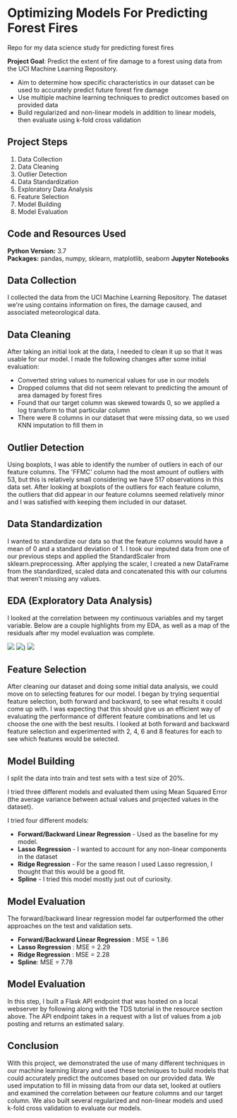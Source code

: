 # Optimizing Models For Predicting Forest Fires
Repo for my data science study for predicting forest fires


**Project Goal**:  Predict the extent of fire damage to a forest using data from the UCI Machine Learning Repository.
* Aim to determine how specific characteristics in our dataset can be used to accurately predict future forest fire damage
* Use multiple machine learning techniques to predict outcomes based on provided data
* Build regularized and non-linear models in addition to linear models, then evaluate using k-fold cross validation

## Project Steps
1. Data Collection
2. Data Cleaning
3. Outlier Detection
4. Data Standardization
5. Exploratory Data Analysis
6. Feature Selection
7. Model Building
8. Model Evaluation

## Code and Resources Used  
**Python Version:** 3.7   
**Packages:** pandas, numpy, sklearn, matplotlib, seaborn 
**Jupyter Notebooks**  

## Data Collection
I collected the data from the UCI Machine Learning Repository. The dataset we're using contains information on fires, the damage caused, and associated meteorological data.

## Data Cleaning
After taking an initial look at the data, I needed to clean it up so that it was usable for our model. I made the following changes after some initial evaluation:

*	Converted string values to numerical values for use in our models 
*	Dropped columns that did not seem relevant to predicting the amount of area damaged by forest fires
*	Found that our target column was skewed towards 0, so we applied a log transform to that particular column
*	There were 8 columns in our dataset that were missing data, so we used KNN imputation to fill them in

## Outlier Detection
Using boxplots, I was able to identify the number of outliers in each of our feature columns. The 'FFMC' column had the most amount of outliers with 53, but this is relatively small considering we have 517 observations in this data set. After looking at boxplots of the outliers for each feature column, the outliers that did appear in our feature columns seemed relatively minor and I was satisfied with keeping them included in our dataset.

## Data Standardization
I wanted to standardize our data so that the feature columns would have a mean of 0 and a standard deviation of 1. I took our imputed data from one of our previous steps and applied the StandardScaler from sklearn.preprocessing. After applying the scaler, I created a new DataFrame from the standardized, scaled data and concatenated this with our columns that weren't missing any values.

## EDA (Exploratory Data Analysis)
I looked at the correlation between my continuous variables and my target variable. Below are a couple highlights from my EDA, as well as a map of the residuals after my model evaluation was complete.

![](https://github.com/backfire250/Ernie_Portfolio/blob/main/images/fires%20eda.png)
![](https://github.com/backfire250/Ernie_Portfolio/blob/main/images/fires_correlation.png))
![](https://github.com/backfire250/Ernie_Portfolio/blob/main/images/fires%20residuals.png)

## Feature Selection
After cleaning our dataset and doing some initial data analysis, we could move on to selecting features for our model. I began by trying sequential feature selection, both forward and backward, to see what results it could come up with. I was expecting that this should give us an efficient way of evaluating the performance of different feature combinations and let us choose the one with the best results. I looked at both forward and backward feature selection and experimented with 2, 4, 6 and 8 features for each to see which features would be selected.

## Model Building
I split the data into train and test sets with a test size of 20%.

I tried three different models and evaluated them using Mean Squared Error (the average variance between actual values and projected values in the dataset).

I tried four different models:
*    **Forward/Backward Linear Regression** - Used as the baseline for my model.
*    **Lasso Regression** - I wanted to account for any non-linear components in the dataset
*    **Ridge Regression** - For the same reason I used Lasso regression, I thought that this would be a good fit.
*    **Spline** - I tried this model mostly just out of curiosity.

## Model Evaluation
The forward/backward linear regression model far outperformed the other approaches on the test and validation sets.
*    **Forward/Backward Linear Regression** : MSE = 1.86
*    **Lasso Regression** : MSE = 2.29
*    **Ridge Regression** : MSE = 2.28
*    **Spline**: MSE = 7.78

## Model Evaluation
In this step, I built a Flask API endpoint that was hosted on a local webserver by following along with the TDS tutorial in the resource section above. The API endpoint takes in a request with a list of values from a job posting and returns an estimated salary.

## Conclusion
With this project, we demonstrated the use of many different techniques in our machine learning library and used these techniques to build models that could accurately predict the outcomes based on our provided data. We used imputation to fill in missing data from our data set, looked at outliers and examined the correlation between our feature columns and our target column. We also built several regularized and non-linear models and used k-fold cross validation to evaluate our models.
